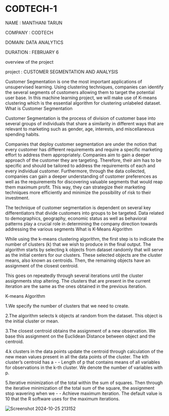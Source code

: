 # CODTECH-1

NAME : MANTHANI TARUN

COMPANY : CODTECH
 
DOMAIN: DATA ANALYTICS

DURATION : FEBRUARY 6


overview of the project 


project : CUSTOMER SEGMENTATION AND ANALYSIS



 Customer Segmentation is one the most important applications of unsupervised learning. Using clustering techniques, companies can identify the several segments of customers allowing them to target the potential user base. In this machine learning project, we will make use of K-means clustering which is the essential algorithm for clustering unlabeled dataset.
 What is Customer Segmentation


Customer Segmentation is the process of division of customer base into several groups of individuals that share a similarity in different ways that are relevant to marketing such as gender, age, interests, and miscellaneous spending habits.


Companies that deploy customer segmentation are under the notion that every customer has different requirements and require a specific marketing effort to address them appropriately. Companies aim to gain a deeper approach of the customer they are targeting. Therefore, their aim has to be specific and should be tailored to address the requirements of each and every individual customer. Furthermore, through the data collected, companies can gain a deeper understanding of customer preferences as well as the requirements for discovering valuable segments that would reap them maximum profit. This way, they can strategize their marketing techniques more efficiently and minimize the possibility of risk to their investment.


The technique of customer segmentation is dependent on several key differentiators that divide customers into groups to be targeted. Data related to demographics, geography, economic status as well as behavioral patterns play a crucial role in determining the company direction towards addressing the various segments
What is K-Means Algorithm


While using the k-means clustering algorithm, the first step is to indicate the number of clusters (k) that we wish to produce in the final output. The algorithm starts by selecting k objects from dataset randomly that will serve as the initial centers for our clusters. These selected objects are the cluster means, also known as centroids. Then, the remaining objects have an assignment of the closest centroid.


 This goes on repeatedly through several iterations until the cluster assignments stop altering. The clusters that are present in the current iteration are the same as the ones obtained in the previous iteration.

 
 K-means Algorithm

 
1.We specify the number of clusters that we need to create.


2.The algorithm selects k objects at random from the dataset. This object is the initial cluster or mean.


3.The closest centroid obtains the assignment of a new observation. We base this assignment on the Euclidean Distance between object and the centroid.


4.k clusters in the data points update the centroid through calculation of the new mean values present in all the data points of the cluster. The kth cluster’s centroid has a - - Length of p that contains means of all variables for observations in the k-th cluster. We denote the number of variables with p.


5.Iterative minimization of the total within the sum of squares. Then through the iterative minimization of the total sum of the square, the assignment stop wavering when we - - Achieve maximum iteration. The default value is 10 that the R software uses for the maximum iterations.
 

![Screenshot 2024-10-25 213152](https://github.com/user-attachments/assets/4e56f56c-daa3-47af-9450-ccb932eae0b4)


 
